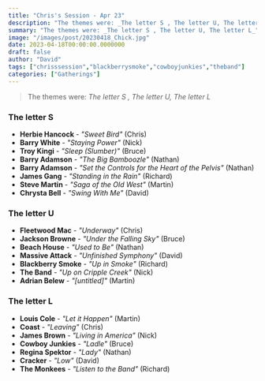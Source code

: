 ```yaml
---
title: "Chris's Session - Apr 23"
description: "The themes were: _The letter S , The letter U, The letter L_"
summary: "The themes were: _The letter S , The letter U, The letter L_"
image: "/images/post/20230418_Chick.jpg"
date: 2023-04-18T00:00:00.0000000
draft: false
author: "David"
tags: ["chrisssession","blackberrysmoke","cowboyjunkies","theband"]
categories: ["Gatherings"]
---
```

> The themes were: _The letter S , The letter U, The letter L_
### The letter S 
- **Herbie Hancock** - _"Sweet Bird"_ (Chris)
- **Barry White** - _"Staying Power"_ (Nick)
- **Troy Kingi** - _"Sleep (Slumber)"_ (Bruce)
- **Barry Adamson** - _"The Big Bamboozle"_ (Nathan)
- **Barry Adamson** - _"Set the Controls for the Heart of the Pelvis"_ (Nathan)
- **James Gang** - _"Standing in the Rain"_ (Richard)
- **Steve Martin** - _"Saga of the Old West"_ (Martin)
- **Chrysta Bell** - _"Swing With Me"_ (David)
### The letter U
- **Fleetwood Mac** - _"Underway"_ (Chris)
- **Jackson Browne** - _"Under the Falling Sky"_ (Bruce)
- **Beach House** - _"Used to Be"_ (Nathan)
- **Massive Attack** - _"Unfinished Symphony"_ (David)
- **Blackberry Smoke** - _"Up in Smoke"_ (Richard)
- **The Band** - _"Up on Cripple Creek"_ (Nick)
- **Adrian Belew** - _"[untitled]"_ (Martin)
### The letter L
- **Louis Cole** - _"Let it Happen"_ (Martin)
- **Coast** - _"Leaving"_ (Chris)
- **James Brown** - _"Living in America"_ (Nick)
- **Cowboy Junkies** - _"Ladle"_ (Bruce)
- **Regina Spektor** - _"Lady"_ (Nathan)
- **Cracker** - _"Low"_ (David)
- **The Monkees** - _"Listen to the Band"_ (Richard)
